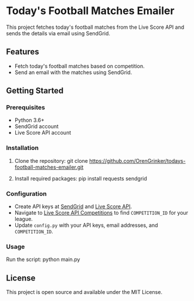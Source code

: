 # Today's Football Matches Emailer

This project fetches today's football matches from the Live Score API and sends the details via email using SendGrid.

## Features

- Fetch today's football matches based on competition.
- Send an email with the matches using SendGrid.

## Getting Started

### Prerequisites

- Python 3.6+
- SendGrid account
- Live Score API account

### Installation

1. Clone the repository:
git clone https://github.com/OrenGrinker/todays-football-matches-emailer.git

2. Install required packages:
pip install requests sendgrid

### Configuration

- Create API keys at [SendGrid](https://sendgrid.com/) and [Live Score API](https://live-score-api.com/).
- Navigate to [Live Score API Competitions](https://live-score-api.com/competitions) to find `COMPETITION_ID` for your league.
- Update `config.py` with your API keys, email addresses, and `COMPETITION_ID`.

### Usage

Run the script:
python main.py


## License

This project is open source and available under the MIT License.

